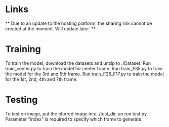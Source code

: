 # Links

** Due to an update to the hosting platform, the sharing link cannot be created at the moment. Will update later. **


# Training

To train the model, download the datasets and unzip to ./Dataset.
Run train_center.py to train the model for center frame.
Run train_F35.py to train the model for the 3rd and 5th frame.
Run train_F26_F17.py to train the model for the 1st, 2nd, 4th and 7th frame.


# Testing

To test on image, put the blurred image into ./test_dir, an run test.py.
Parameter "index" is required to specify which frame to generate.
